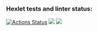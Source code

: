 ### Hexlet tests and linter status:
[![Actions Status](https://github.com/melloru/python-project-50/actions/workflows/hexlet-check.yml/badge.svg)](https://github.com/melloru/python-project-50/actions)
<a href="https://codeclimate.com/github/melloru/python-project-50/maintainability"><img src="https://api.codeclimate.com/v1/badges/b58d0375e5348dd0a33f/maintainability" /></a>
<a href="https://codeclimate.com/github/melloru/python-project-50/test_coverage"><img src="https://api.codeclimate.com/v1/badges/b58d0375e5348dd0a33f/test_coverage" /></a>